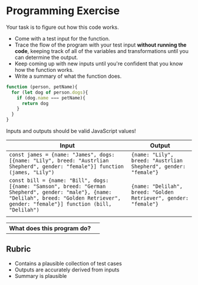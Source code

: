 # Programming Exercise

Your task is to figure out how this code works.

* Come with a test input for the function.
* Trace the flow of the program with your test input **without running the code**, keeping track of all of the variables and transformations until you can determine the output.
* Keep coming up with new inputs until you're confident that you know how the function works.
* Write a summary of what the function does.

```js
function (person, petName){
  for (let dog of person.dogs){
    if (dog.name === petName){
      return dog
    }
  }
}
```

Inputs and outputs should be valid JavaScript values!

| Input | Output |
| ----- | ------ |
|   `const james = {name: "James", dogs: [{name: "Lily", breed: "Austrlian Shepherd", gender: "female"}] function (james, "Lily")`| `{name: "Lily", breed: "Austrlian Shepherd", gender: "female"}`       | 
|   `const bill = {name: "Bill", dogs: [{name: "Samson", breed: "German Shepherd", gender: "male"}, {name: "Delilah", breed: "Golden Retriever", gender: "female"}] function (bill, "Delilah")`    |  `{name: "Delilah", breed: "Golden Retriever", gender: "female"}`      | 
|       |        | 

<table>
  <tr>
    <th>What does this program do?</th>
    <td></td>
  </tr>
</table>

## Rubric

* Contains a plausible collection of test cases
* Outputs are accurately derived from inputs
* Summary is plausible
